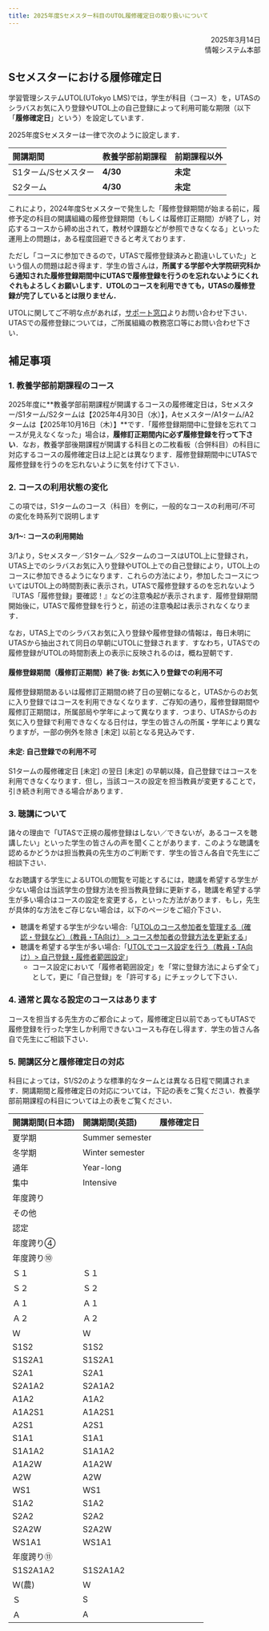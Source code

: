 ```yaml
---
title: 2025年度Sセメスター科目のUTOL履修確定日の取り扱いについて
---
```


<div style="text-align: right;">
<span>2025年3月14日</span><br />
<span>情報システム本部</span><br />
</div>

## Sセメスターにおける履修確定日

学習管理システムUTOL(UTokyo LMS)では，学生が科目（コース）を，UTASのシラバスお気に入り登録やUTOL上の自己登録によって利用可能な期限（以下「**履修確定日**」という）を設定しています．

2025年度Sセメスターは一律で次のように設定します．

| 開講期間             | 教養学部前期課程 | 前期課程以外 |
| :------------------- | :--------------- | :----------- |
| S1ターム/Sセメスター | **4/30**         | **未定**     |
| S2ターム             | **4/30**         | **未定**     |

これにより，2024年度Sセメスターで発生した「履修登録期間が始まる前に，履修予定の科目の開講組織の履修登録期間（もしくは履修訂正期間）が終了し，対応するコースから締め出されて，教材や課題などが参照できなくなる」といった運用上の問題は，ある程度回避できると考えております．

ただし「コースに参加できるので，UTASで履修登録済みと勘違いしていた」という個人の問題は起き得ます．学生の皆さんは，**所属する学部や大学院研究科から通知された履修登録期間中にUTASで履修登録を行うのを忘れないようにくれぐれもよろしくお願いします．UTOLのコースを利用できても，UTASの履修登録が完了しているとは限りません．**

UTOLに関してご不明な点があれば，[サポート窓口](/support/)よりお問い合わせ下さい．UTASでの履修登録については，ご所属組織の教務窓口等にお問い合わせ下さい．

## 補足事項

### 1. 教養学部前期課程のコース

2025年度に**教養学部前期課程が開講するコースの履修確定日は，Sセメスター/S1ターム/S2タームは【2025年4月30日（水）】，Aセメスター/A1ターム/A2タームは【2025年10月16日（木）】**です．「履修登録期間中に登録を忘れてコースが見えなくなった」場合は，**履修訂正期間内に必ず履修登録を行って下さい**．なお，教養学部後期課程が開講する科目との二枚看板（合併科目）の科目に対応するコースの履修確定日は上記とは異なります．履修登録期間中にUTASで履修登録を行うのを忘れないように気を付けて下さい．

### 2. コースの利用状態の変化

この項では，S1タームのコース（科目）を例に，一般的なコースの利用可/不可の変化を時系列で説明します

#### 3/1~: コースの利用開始

3/1より，Sセメスター／S1ターム／S2タームのコースはUTOL上に登録され，UTAS上でのシラバスお気に入り登録やUTOL上での自己登録により，UTOL上のコースに参加できるようになります．これらの方法により，参加したコースについてはUTOL上の時間割表に表示され，UTASで履修登録するのを忘れないよう『UTAS「履修登録」要確認！』などの注意喚起が表示されます．履修登録期間開始後に，UTASで履修登録を行うと，前述の注意喚起は表示されなくなります．

なお，UTAS上でのシラバスお気に入り登録や履修登録の情報は，毎日未明にUTASから抽出されて同日の早朝にUTOLに登録されます．すなわち，UTASでの履修登録がUTOLの時間割表上の表示に反映されるのは，概ね翌朝です．

#### 履修登録期間（履修訂正期間）終了後: お気に入り登録での利用不可

履修登録期間あるいは履修訂正期間の終了日の翌朝になると，UTASからのお気に入り登録ではコースを利用できなくなります．ご存知の通り，履修登録期間や履修訂正期間は，所属部局や学年によって異なります．つまり、UTASからのお気に入り登録で利用できなくなる日付は，学生の皆さんの所属・学年により異なりますが，一部の例外を除き \[未定\] 以前となる見込みです．

#### 未定: 自己登録での利用不可

S1タームの履修確定日 \[未定\] の翌日 \[未定\] の早朝以降，自己登録ではコースを利用できなくなります．但し，当該コースの設定を担当教員が変更することで，引き続き利用できる場合があります．

### 3. 聴講について

諸々の理由で「UTASで正規の履修登録はしない／できないが，あるコースを聴講したい」といった学生の皆さんの声を聞くことがあります．このような聴講を認めるかどうかは担当教員の先生方のご判断です．学生の皆さん各自で先生にご相談下さい．

なお聴講する学生によるUTOLの閲覧を可能とするには，聴講を希望する学生が少ない場合は当該学生の登録方法を担当教員登録に更新する，聴講を希望する学生が多い場合はコースの設定を変更する，といった方法があります．もし，先生が具体的な方法をご存じない場合は，以下のページをご紹介下さい．

- 聴講を希望する学生が少ない場合:「[UTOLのコース参加者を管理する（確認・登録など）（教員・TA向け） \> コース参加者の登録方法を更新する](/utol/lecturers/settings/course_participants/#update)」
- 聴講を希望する学生が多い場合:「[UTOLでコース設定を行う（教員・TA向け）\> 自己登録・履修者範囲設定](/utol/lecturers/settings/#self-registration-and-content-use-scope)」
  - コース設定において「履修者範囲設定」を「常に登録方法によらず全て」として，更に「自己登録」を「許可する」にチェックして下さい．

### 4. 通常と異なる設定のコースはあります

コースを担当する先生方のご都合によって，履修確定日以前であってもUTASで履修登録を行った学生しか利用できないコースも存在し得ます．学生の皆さん各自で先生にご相談下さい．

### 5. 開講区分と履修確定日の対応

科目によっては，S1/S2のような標準的なタームとは異なる日程で開講されます．開講期間と履修確定日の対応については，下記の表をご覧ください．教養学部前期課程の科目については上の表をご覧ください．

| 開講期間(日本語) | 開講期間(英語)  | 履修確定日 |
| :--------------- | :-------------- | :--------- |
| 夏学期           | Summer semester |            |
| 冬学期           | Winter semester |            |
| 通年             | Year-long       |            |
| 集中             | Intensive       |            |
| 年度跨り         |                 |            |
| その他           |                 |            |
| 認定             |                 |            |
| 年度跨り④        |                 |            |
| 年度跨り⑩        |                 |            |
| Ｓ１             | Ｓ１            |            |
| Ｓ２             | Ｓ２            |            |
| Ａ１             | Ａ１            |            |
| Ａ２             | Ａ２            |            |
| Ｗ               | Ｗ              |            |
| S1S2             | S1S2            |            |
| S1S2A1           | S1S2A1          |            |
| S2A1             | S2A1            |            |
| S2A1A2           | S2A1A2          |            |
| A1A2             | A1A2            |            |
| A1A2S1           | A1A2S1          |            |
| A2S1             | A2S1            |            |
| S1A1             | S1A1            |            |
| S1A1A2           | S1A1A2          |            |
| A1A2W            | A1A2W           |            |
| A2W              | A2W             |            |
| WS1              | WS1             |            |
| S1A2             | S1A2            |            |
| S2A2             | S2A2            |            |
| S2A2W            | S2A2W           |            |
| WS1A1            | WS1A1           |            |
| 年度跨り⑪        |                 |            |
| S1S2A1A2         | S1S2A1A2        |            |
| Ｗ(農)           | Ｗ              |            |
| Ｓ               | S               |            |
| Ａ               | A               |            |
